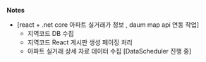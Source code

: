 **Notes**

- [react + .net core 아파트 실거래가 정보 , daum map api 연동 작업]
  - 지역코드 DB 수집
  - 지역코드 React 게시판 생성 페이징 처리
  - 아파트 실거래 상세 자료 데이터 수집 [DataScheduler 진행 중]

